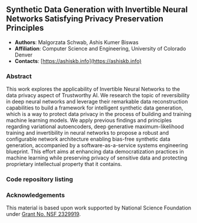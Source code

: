 ## Synthetic Data Generation with Invertible Neural Networks Satisfying Privacy Preservation Principles
* **Authors**: Malgorzata Schwab, Ashis Kumer Biswas
* **Affiliation**: Computer Science and Engineering, University of Colorado Denver
* **Contacts**: [https://ashiskb.info](https://ashiskb.info)

### Abstract
This work explores the applicability of Invertible Neural Networks to the data privacy aspect of Trustworthy AI.  We research the topic of reversibility in deep neural networks and leverage their remarkable data reconstruction capabilities to build a framework for intelligent synthetic data generation, which is a way to protect data privacy in the process of building and training machine learning models.  We apply previous findings and principles regarding variational autoencoders, deep generative maximum-likelihood training and invertibility in neural networks to propose a robust and configurable network architecture enabling bias-free synthetic data generation, accompanied by a software-as-a-service systems engineering blueprint.  This effort aims at enhancing data democratization practices in machine learning while preserving privacy of sensitive data and protecting proprietary intellectual property that it contains.

### Code repository listing

### Acknowledgements
This material is based upon work supported by National Science Foundation under [Grant No. NSF 2329919](https://www.nsf.gov/awardsearch/showAward?AWD_ID=2329919&HistoricalAwards=false).
